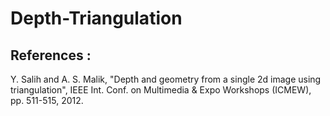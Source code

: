 # Depth-Triangulation



## References :
 Y. Salih and A. S. Malik, "Depth and geometry from a single 2d image using triangulation", IEEE Int. Conf. on Multimedia & Expo Workshops (ICMEW), pp. 511-515, 2012.

